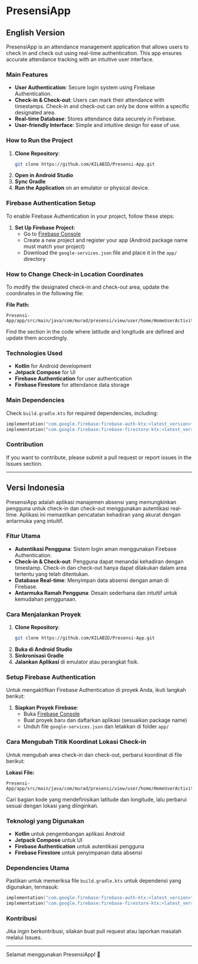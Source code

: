 # PresensiApp

## English Version

PresensiApp is an attendance management application that allows users to check in and check out using real-time authentication. This app ensures accurate attendance tracking with an intuitive user interface.

### Main Features

- **User Authentication**: Secure login system using Firebase Authentication.
- **Check-in & Check-out**: Users can mark their attendance with timestamps. Check-in and check-out can only be done within a specific designated area.
- **Real-time Database**: Stores attendance data securely in Firebase.
- **User-friendly Interface**: Simple and intuitive design for ease of use.

### How to Run the Project

1. **Clone Repository**:
   ```sh
   git clone https://github.com/KILABID/Presensi-App.git
   ```
2. **Open in Android Studio**
3. **Sync Gradle**
4. **Run the Application** on an emulator or physical device.

### Firebase Authentication Setup

To enable Firebase Authentication in your project, follow these steps:

1. **Set Up Firebase Project**:
   - Go to [Firebase Console](https://console.firebase.google.com/)
   - Create a new project and register your app (Android package name must match your project)
   - Download the `google-services.json` file and place it in the `app/` directory

### How to Change Check-in Location Coordinates

To modify the designated check-in and check-out area, update the coordinates in the following file:

**File Path:**
```
Presensi-App/app/src/main/java/com/murad/presensi/view/user/home/HomeUserActivity.kt
```

Find the section in the code where latitude and longitude are defined and update them accordingly.

### Technologies Used

- **Kotlin** for Android development
- **Jetpack Compose** for UI
- **Firebase Authentication** for user authentication
- **Firebase Firestore** for attendance data storage

### Main Dependencies

Check `build.gradle.kts` for required dependencies, including:

```kotlin
implementation("com.google.firebase:firebase-auth-ktx:<latest_version>")
implementation("com.google.firebase:firebase-firestore-ktx:<latest_version>")
```

### Contribution

If you want to contribute, please submit a pull request or report issues in the Issues section.


---

## Versi Indonesia

PresensiApp adalah aplikasi manajemen absensi yang memungkinkan pengguna untuk check-in dan check-out menggunakan autentikasi real-time. Aplikasi ini memastikan pencatatan kehadiran yang akurat dengan antarmuka yang intuitif.

### Fitur Utama

- **Autentikasi Pengguna**: Sistem login aman menggunakan Firebase Authentication.
- **Check-in & Check-out**: Pengguna dapat menandai kehadiran dengan timestamp. Check-in dan check-out hanya dapat dilakukan dalam area tertentu yang telah ditentukan.
- **Database Real-time**: Menyimpan data absensi dengan aman di Firebase.
- **Antarmuka Ramah Pengguna**: Desain sederhana dan intuitif untuk kemudahan penggunaan.

### Cara Menjalankan Proyek

1. **Clone Repository**:
   ```sh
   git clone https://github.com/KILABID/Presensi-App.git
   ```
2. **Buka di Android Studio**
3. **Sinkronisasi Gradle**
4. **Jalankan Aplikasi** di emulator atau perangkat fisik.

### Setup Firebase Authentication

Untuk mengaktifkan Firebase Authentication di proyek Anda, ikuti langkah berikut:

1. **Siapkan Proyek Firebase**:
   - Buka [Firebase Console](https://console.firebase.google.com/)
   - Buat proyek baru dan daftarkan aplikasi (sesuaikan package name)
   - Unduh file `google-services.json` dan letakkan di folder `app/`

### Cara Mengubah Titik Koordinat Lokasi Check-in

Untuk mengubah area check-in dan check-out, perbarui koordinat di file berikut:

**Lokasi File:**
```
Presensi-App/app/src/main/java/com/murad/presensi/view/user/home/HomeUserActivity.kt
```

Cari bagian kode yang mendefinisikan latitude dan longitude, lalu perbarui sesuai dengan lokasi yang diinginkan.

### Teknologi yang Digunakan

- **Kotlin** untuk pengembangan aplikasi Android
- **Jetpack Compose** untuk UI
- **Firebase Authentication** untuk autentikasi pengguna
- **Firebase Firestore** untuk penyimpanan data absensi

### Dependencies Utama

Pastikan untuk memeriksa file `build.gradle.kts` untuk dependensi yang digunakan, termasuk:

```kotlin
implementation("com.google.firebase:firebase-auth-ktx:<latest_version>")
implementation("com.google.firebase:firebase-firestore-ktx:<latest_version>")
```

### Kontribusi

Jika ingin berkontribusi, silakan buat pull request atau laporkan masalah melalui Issues.


---

Selamat menggunakan PresensiApp! 🎉

